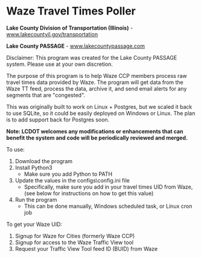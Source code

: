# Waze Travel Times Poller
**Lake County Division of Transportation (Illinois)** - www.lakecountyil.gov/transportation

**Lake County PASSAGE** - www.lakecountypassage.com

Disclaimer: This program was created for the Lake County PASSAGE system. Please use at your own discretion.

The purpose of this program is to help Waze CCP members process raw travel times data
provided by Waze. The program will get data from the Waze TT feed, process the data, archive it,
and send email alerts for any segments that are "congested".

This was originally built to work on Linux + Postgres, but we scaled it back to use SQLite, 
so it could be easily deployed on Windows or Linux. The plan is to add support back for Postgres soon.

**Note: LCDOT welcomes any modifications or enhancements that can benefit the system and code will be 
periodically reviewed and merged.**

To use:
1. Download the program
2. Install Python3
    - Make sure you add Python to PATH
3. Update the values in the configs\config.ini file
    - Specifically, make sure you add in your travel times UID from Waze, 
    (see below for instructions on how to get this value)
4. Run the program
    - This can be done manually, Windows scheduled task, or Linux cron job
    
To get your Waze UID:
1. Signup for Waze for Cities (formerly Waze CCP)
2. Signup for access to the Waze Traffic View tool
3. Request your Traffic View Tool feed ID (BUID) from Waze